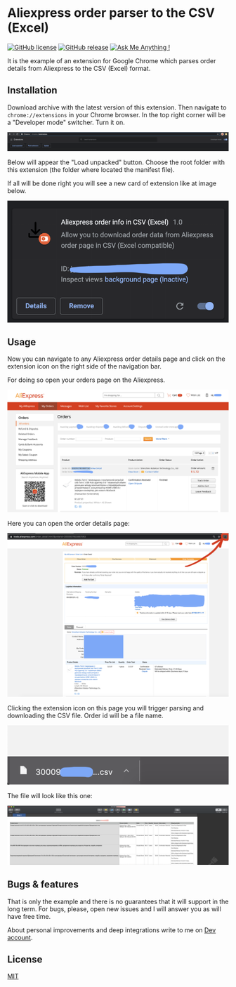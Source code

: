 # Aliexpress order parser to the CSV (Excel)

[![GitHub license](https://img.shields.io/github/license/Naereen/StrapDown.js.svg)](https://choosealicense.com/licenses/mit/)
[![GitHub release](https://img.shields.io/badge/release-v0.1.0-4078c0.svg)](https://github.com/razzzila-dev/chrome-aliexpress-order-details-csv/releases/)
[![Ask Me Anything !](https://img.shields.io/badge/Ask%20me-anything-1abc9c.svg)](mailto:dev@nikitaisakov.com?subject=[GitHub]%20Ask%20me%20anything)

It is the example of an extension for Google Chrome which parses order details from Aliexpress to the CSV (Excel) format.

## Installation

Download archive with the latest version of this extension.
Then navigate to `chrome://extensions` in your Chrome browser.
In the top right corner will be a "Developer mode" switcher. Turn it on.

![Chrome extensions page](docs/chrome_ext_page.png)

Below will appear the "Load unpacked" button.
Choose the root folder with this extension (the folder where located the manifest file).

If all will be done right you will see a new card of extension like at image below.

![Chrome extensions card](docs/ext_card.png)

## Usage
Now you can navigate to any Aliexpress order details page and click on the extension icon on the right side of the navigation bar.

For doing so open your orders page on the Aliexpress.

![My orders page on the Aliexpress](docs/my_orders_page.png)

Here you can open the order details page:

![Aliexpress order details page](docs/order_details_page.png)

Clicking the extension icon on this page you will trigger parsing and downloading the CSV file. Order id will be a file name. 

![New table downloaded file](docs/new_download.png)

The file will look like this one:

![Result table](docs/result_table.png)

## Bugs & features

That is only the example and there is no guarantees that it will support in the long term. For bugs, please, open new issues and I will answer you as will have free time.

About personal improvements and deep integrations write to me on [Dev account](mailto:dev@nikitaisakov.com?subject=[GitHub]%20Aliexpress%20order%20parser).

## License
[MIT](https://choosealicense.com/licenses/mit/)
